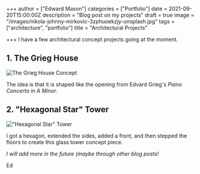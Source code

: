 +++
author = ["Edward Mason"]
categories = ["Portfolio"]
date = 2021-09-20T15:00:00Z
description = "Blog post on my projects"
draft = true
image = "/images/nikola-johnny-mirkovic-3zphuoekzjy-unsplash.jpg"
tags = ["architecture", "portfolio"]
title = "Architectural Projects"

+++
I have a few architectural concept projects going at the moment.

## 1. The Grieg House

![The Grieg House Concept](/images/thegrieghouse.png "The Grieg House Concept")

The idea is that it is shaped like the opening from Edvard Grieg's _Piano Concerto in A Minor_. 

## 2. "Hexagonal Star" Tower

!["Hexagonal Star" Tower](/images/hexagonal-star-tower.png '"Hexagonal Star" Tower')

I got a hexagon, extended the sides, added a front, and then stepped the floors to create this glass tower concept piece.

_I will add more in the future (maybe through other blog posts!_

Ed